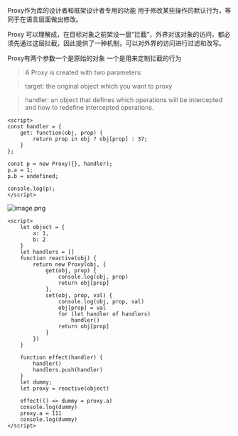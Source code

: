 Proxy作为库的设计者和框架设计者专用的功能 用于修改某些操作的默认行为，等同于在语言层面做出修改。

Proxy 可以理解成，在目标对象之前架设一层“拦截”，外界对该对象的访问，都必须先通过这层拦截，因此提供了一种机制，可以对外界的访问进行过滤和改写。

Proxy有两个参数一个是原始的对象 一个是用来定制拦截的行为

> A Proxy is created with two parameters:

> target: the original object which you want to proxy

> handler: an object that defines which operations will be intercepted and how to redefine intercepted operations.


```
<script>
const handler = {
    get: function(obj, prop) {
        return prop in obj ? obj[prop] : 37;
    }
};

const p = new Proxy({}, handler);
p.a = 1;
p.b = undefined;

console.log(p); 
</script>
```
![image.png](https://upload-images.jianshu.io/upload_images/11567598-698980d1428e30ed.png?imageMogr2/auto-orient/strip%7CimageView2/2/w/1240)

```
<script>
    let object = {
        a: 1,
        b: 2
    }
    let handlers = []
    function reactive(obj) {
        return new Proxy(obj, {
            get(obj, prop) {
                console.log(obj, prop)
                return obj[prop]
            },
            set(obj, prop, val) {
                console.log(obj, prop, val)
                obj[prop] = val
                for (let handler of handlers)
                    handler()
                return obj[prop]
            }
        })
    }

    function effect(handler) {
        handler()
        handlers.push(handler)
    }
    let dummy;
    let proxy = reactive(object)

    effect(() => dummy = proxy.a)
    console.log(dummy)
    proxy.a = 111
    console.log(dummy)
</script>
```
